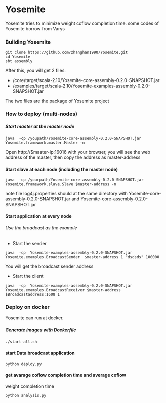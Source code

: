 # Yosemite
Yosemite tries to minimize weight coflow completion time.
some codes of Yosemite borrow from Varys

### Building Yosemite

```
git clone https://github.com/zhanghan1990/Yosemite.git
cd Yosemite
sbt assembly
```

After this, you will get 2 files:
- /core/target/scala-2.10/Yosemite-core-assembly-0.2.0-SNAPSHOT.jar
- /examples/target/scala-2.10/Yosemite-examples-assembly-0.2.0-SNAPSHOT.jar

The two files are the package of Yosemite project

### How to deploy (multi-nodes)

##### Start master at the master node
```
java  -cp /youpath/Yosemite-core-assembly-0.2.0-SNAPSHOT.jar Yosemite.framework.master.Master -n
```

Open http://$master-ip:16016 with your browser, you will see the
web address of the master, then copy the address as master-address

#### Start slave at each node (including the master node)

```
java  -cp /yourpath/Yosemite-core-assembly-0.2.0-SNAPSHOT.jar Yosemite.framework.slave.Slave $master-address -n
```
note file log4j.properties should at the same directory with Yosemite-core-assembly-0.2.0-SNAPSHOT.jar and Yosemite-core-assembly-0.2.0-SNAPSHOT.jar

#### Start application at every node
###### Use the broadcast as the example
- Start the sender

```
java  -cp  Yosemite-examples-assembly-0.2.0-SNAPSHOT.jar Yosemite.examples.BroadcastSender  $master-address 1 "dsdsds" 100000
```
You will get the broadcast sender address


- Start the client

```
java  -cp  Yosemite-examples-assembly-0.2.0-SNAPSHOT.jar Yosemite.examples.BroadcastReceiver $master-address  $Broadcastaddress:1608 1
```


### Deploy on docker
Yosemite can run at docker.
##### Generate images with Dockerfile
```
./start-all.sh
```
#### start Data broadcast application
```
python deploy.py
```
#### get avarage coflow completion time and average coflow
weight completion time 
```
python analysis.py
```